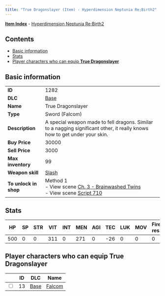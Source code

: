 ```yaml
---
title: "True Dragonslayer (Item) - Hyperdimension Neptunia Re;Birth2"
---
```


[**Item Index**](/neptunia/rb2/item/index.html) - [Hyperdimension Neptunia Re;Birth2](/neptunia/rb2)

## Contents

- [Basic information](#basic-information)
- [Stats](#stats)
- [Player characters who can equip **True Dragonslayer**](#player-characters-who-can-equip-true-dragonslayer)

## Basic information

|   |   |
| -- | -- |
| **ID** | 1282 |
| **DLC** | [Base](/neptunia/rb2/dlc/0-base.html) |
| **Name** | True Dragonslayer |
| **Type** | Sword (Falcom) |
| **Description** | A special weapon made to fell dragons. Similar to a nagging significant other, it really knows how to get under your skin. |
| **Buy Price** | 30000 |
| **Sell Price** | 3000 |
| **Max inventory** | 99 |
| **Weapon skill** | [Slash](/neptunia/rb2/skill/0-1902-slash.html) |
| **To unlock in shop** | Method 1<br />- View scene [Ch. 3 - Brainwashed Twins](/neptunia/rb2/scene/0-265-ch-3-brainwashed-twins.html)<br />- View scene [Script 710](/neptunia/rb2/scene/0-710-script-710.html) |

## Stats

| HP | SP | STR | VIT | INT | MEN | AGI | TEC | LUK | MOV | Fire res. | Ice res. | Wind res. | Lightning res. |
| -- | -- | --- | --- | --- | --- | --- | --- | --- | --- | --------- | -------- | --------- | -------------- |
| 500 | 0 | 0 | 311 | 0 | 271 | 0 | -26 | 0 | 0 | 0 | 0 | 0 | 0 |

## Player characters who can equip **True Dragonslayer**

|    | ID | DLC | Name |
| -- | -- | --- | ---- |
| <input type="checkbox" id="rb2-player-0-13" class="trackbox" /> | 13 | [Base](/neptunia/rb2/dlc/0-base.html) | [Falcom](/neptunia/rb2/player/0-13-falcom.html) |